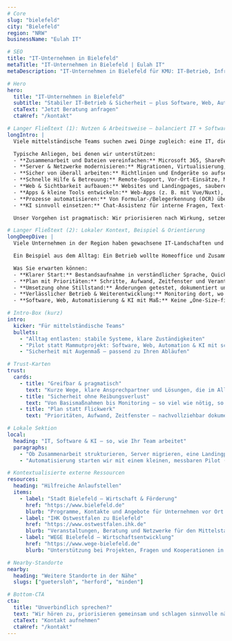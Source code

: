 ```yaml
---
# Core
slug: "bielefeld"
city: "Bielefeld"
region: "NRW"
businessName: "Eulah IT"

# SEO
title: "IT-Unternehmen in Bielefeld"
metaTitle: "IT-Unternehmen in Bielefeld | Eulah IT"
metaDescription: "IT-Unternehmen in Bielefeld für KMU: IT-Betrieb, Infrastruktur, Security, Cloud, Support, Software & Apps, Web, Automatisierung, Daten & KI – pragmatisch und persönlich."

# Hero
hero:
  title: "IT-Unternehmen in Bielefeld"
  subtitle: "Stabiler IT-Betrieb & Sicherheit – plus Software, Web, Automatisierung und KI für messbaren Fortschritt."
  ctaText: "Jetzt Beratung anfragen"
  ctaHref: "/kontakt"

# Langer Fließtext (1): Nutzen & Arbeitsweise – balanciert IT + Software/Automation/KI
longIntro: |
  Viele mittelständische Teams suchen zwei Dinge zugleich: eine IT, die einfach funktioniert – und digitale Bausteine, die im Alltag wirklich Tempo bringen. Unser Ansatz verbindet beides. Wir stabilisieren Betrieb und Sicherheit dort, wo es heute bremst (z. B. Updates, Backups, Mehrfaktor-Anmeldung, Rechte), und schaffen parallel schnelle Ergebnisse bei Zusammenarbeit, Automatisierung oder kleinen Software-Vorhaben. So entstehen spürbare Verbesserungen, ohne den Betrieb auszubremsen.

  Typische Anliegen, bei denen wir unterstützen:
  - **Zusammenarbeit und Dateien vereinfachen:** Microsoft 365, SharePoint, OneDrive – sauber strukturiert, mit klaren Berechtigungen und kurzen Einweisungen.  
  - **Server & Netzwerke modernisieren:** Migrationen, Virtualisierung, VPN, WLAN und Firewalls so planen, dass Ausfallzeiten minimal bleiben.  
  - **Sicher von überall arbeiten:** Richtlinien und Endgeräte so aufsetzen, dass Homeoffice und Außendienst reibungslos funktionieren.  
  - **Schnelle Hilfe & Betreuung:** Remote-Support, Vor-Ort-Einsätze, Monitoring, Wartung – ohne Ticket-Hürden, mit klaren Reaktionszeiten.  
  - **Web & Sichtbarkeit aufbauen:** Websites und Landingpages, saubere Performance, nachvollziehbare Lead-Strecken – mit Fokus auf Anfragen statt nur „Design“.  
  - **Apps & kleine Tools entwickeln:** Web-Apps (z. B. mit Vue/Nuxt), mobile Apps (Flutter/React Native) oder leichte Desktop-Tools – genau so groß, wie es der Use Case braucht.  
  - **Prozesse automatisieren:** Von Formular-/Belegerkennung (OCR) über Workflows (n8n, Make, Power Automate, Zapier) bis zu automatisiertem Reporting – zuerst als Pilot, dann ausbauen.  
  - **KI sinnvoll einsetzen:** Chat-Assistenz für interne Fragen, Text-/Belegerkennung, visuelle Prüfungen, Generieren von Entwürfen (Texte/Bilder/Code) – dort, wo es wirklich Nutzen stiftet.

  Unser Vorgehen ist pragmatisch: Wir priorisieren nach Wirkung, setzen Änderungen schrittweise um und dokumentieren so, dass Ihr Team mitkommt. Wenn ein Thema Software oder KI betrifft, starten wir bewusst klein – mit einem klar umrissenen Pilot, messbaren Zielen und kurzer Time-to-Value.

# Langer Fließtext (2): Lokaler Kontext, Beispiel & Orientierung
longDeepDive: |
  Viele Unternehmen in der Region haben gewachsene IT-Landschaften und gleichzeitig Ideen für Digitalisierung, Automatisierung oder eine neue Website. Beides lässt sich verbinden, wenn man strukturiert vorgeht: erst stabilisieren, dann vereinfachen – und parallel Pilotprojekte starten, die schnell Nutzen zeigen. So bleiben Teams arbeitsfähig und erleben, dass sich Investitionen auszahlen.

  Ein Beispiel aus dem Alltag: Ein Betrieb wollte Homeoffice und Zusammenarbeit verlässlich machen und gleichzeitig manuelle Schritte reduzieren. Wir haben Zugänge vereinheitlicht, Berechtigungen transparent gestaltet, SharePoint/OneDrive strukturiert eingeführt und ein Backup-Konzept etabliert, das regelmäßig geprüft wird. Parallel entstand ein kleiner Automatisierungs-Pilot (Eingangsrechnungen per OCR erfassen und vorsortieren) sowie eine schlanke Landingpage mit klarer Kontaktstrecke. Ergebnis: weniger Rückfragen, weniger Kopierarbeit, mehr Anfragen – ohne großen Umbau.

  Was Sie erwarten können:
  - **Klarer Start:** Bestandsaufnahme in verständlicher Sprache, Quick-Wins zuerst.  
  - **Plan mit Prioritäten:** Schritte, Aufwand, Zeitfenster und Verantwortlichkeiten – passend zu Zielen und Budget.  
  - **Umsetzung ohne Stillstand:** Änderungen getestet, dokumentiert und so eingeführt, dass alle arbeitsfähig bleiben.  
  - **Verlässlicher Betrieb & Weiterentwicklung:** Monitoring dort, wo es hilft; feste Routinen für Updates/Backups; erreichbarer Support.  
  - **Software, Web, Automatisierung & KI mit Maß:** Keine „One-Size-fits-all“-Pakete – wir bauen, was zu Team und Prozess passt, und erweitern erst, wenn sich Nutzen zeigt.

# Intro-Box (kurz)
intro:
  kicker: "Für mittelständische Teams"
  bullets:
    - "Alltag entlasten: stabile Systeme, klare Zuständigkeiten"
    - "Pilot statt Mammutprojekt: Software, Web, Automation & KI mit schneller Wirkung"
    - "Sicherheit mit Augenmaß – passend zu Ihren Abläufen"

# Trust-Karten
trust:
  cards:
    - title: "Greifbar & pragmatisch"
      text: "Kurze Wege, klare Ansprechpartner und Lösungen, die im Alltag funktionieren – nicht nur auf dem Papier."
    - title: "Sicherheit ohne Reibungsverlust"
      text: "Von Basismaßnahmen bis Monitoring – so viel wie nötig, so schlank wie möglich."
    - title: "Plan statt Flickwerk"
      text: "Prioritäten, Aufwand, Zeitfenster – nachvollziehbar dokumentiert und Schritt für Schritt umgesetzt."

# Lokale Sektion
local:
  heading: "IT, Software & KI – so, wie Ihr Team arbeitet"
  paragraphs:
    - "Ob Zusammenarbeit strukturieren, Server migrieren, eine Landingpage mit echtem Lead-Funnel bauen oder einen KI-Assistenten für interne Fragen testen: Wir gestalten Projekte so, dass sie den Arbeitsalltag spürbar erleichtern und schnell Nutzen bringen."
    - "Automatisierung starten wir mit einem kleinen, messbaren Pilot (z. B. Belegerkennung, Prozess-Handovers, Reporting). Wenn sich der Effekt zeigt, wird aus dem Pilot ein belastbarer Baustein – Schritt für Schritt."

# Kontextualisierte externe Ressourcen
resources:
  heading: "Hilfreiche Anlaufstellen"
  items:
    - label: "Stadt Bielefeld – Wirtschaft & Förderung"
      href: "https://www.bielefeld.de"
      blurb: "Programme, Kontakte und Angebote für Unternehmen vor Ort."
    - label: "IHK Ostwestfalen zu Bielefeld"
      href: "https://www.ostwestfalen.ihk.de"
      blurb: "Veranstaltungen, Beratung und Netzwerke für den Mittelstand."
    - label: "WEGE Bielefeld – Wirtschaftsentwicklung"
      href: "https://www.wege-bielefeld.de"
      blurb: "Unterstützung bei Projekten, Fragen und Kooperationen in der Stadt."

# Nearby-Standorte
nearby:
  heading: "Weitere Standorte in der Nähe"
  slugs: ["guetersloh", "herford", "minden"]

# Bottom-CTA
cta:
  title: "Unverbindlich sprechen?"
  text: "Wir hören zu, priorisieren gemeinsam und schlagen sinnvolle nächste Schritte vor."
  ctaText: "Kontakt aufnehmen"
  ctaHref: "/kontakt"
---
```

